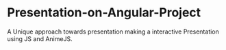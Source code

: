 # Presentation-on-Angular-Project
A Unique approach towards presentation making a interactive Presentation using JS and AnimeJS.
